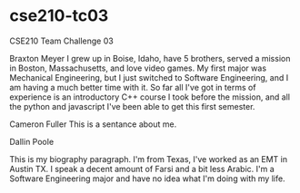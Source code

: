 # cse210-tc03
CSE210 Team Challenge 03


Braxton Meyer
	I grew up in Boise, Idaho, have 5 brothers, served a mission in Boston, Massachusetts, and love video games.
	My first major was Mechanical Engineering, but I just switched to Software Engineering, and I am having
	a much better time with it. So far all I've got in terms of experience is an introductory C++ course I
	took before the mission, and all the python and javascript I've been able to get this first semester.

Cameron Fuller
This is a sentance about me. 


Dallin Poole

This is my biography paragraph. I'm from Texas, I've worked as an EMT in
Austin TX. I speak a decent amount of Farsi and a bit less Arabic. 
I'm a Software Engineering major and have no idea what I'm doing with my life.
